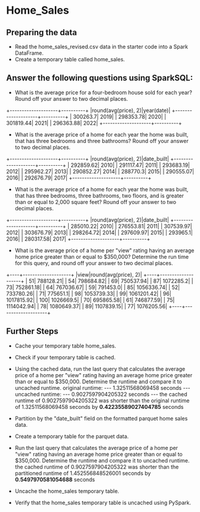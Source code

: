 # Home_Sales
## Preparing the data
* Read the home_sales_revised.csv data in the starter code into a Spark DataFrame.
* Create a temporary table called home_sales.

## Answer the following questions using SparkSQL:
* What is the average price for a four-bedroom house sold for each year? Round off your answer to two decimal places.

+--------------------+----------+
|round(avg(price), 2)|year(date)|
+--------------------+----------+
|            300263.7|      2019|
|           298353.78|      2020|
|           301819.44|      2021|
|           296363.88|      2022|
+--------------------+----------+


* What is the average price of a home for each year the home was built, that has three bedrooms and three bathrooms? Round off your answer to two decimal places.

+--------------------+----------+
|round(avg(price), 2)|date_built|
+--------------------+----------+
|           292859.62|      2010|
|           291117.47|      2011|
|           293683.19|      2012|
|           295962.27|      2013|
|           290852.27|      2014|
|            288770.3|      2015|
|           290555.07|      2016|
|           292676.79|      2017|
+--------------------+----------+


* What is the average price of a home for each year the home was built, that has three bedrooms, three bathrooms, two floors, and is greater than or equal to 2,000 square feet? Round off your answer to two decimal places.

+--------------------+----------+
|round(avg(price), 2)|date_built|
+--------------------+----------+
|           285010.22|      2010|
|           276553.81|      2011|
|           307539.97|      2012|
|           303676.79|      2013|
|           298264.72|      2014|
|           297609.97|      2015|
|            293965.1|      2016|
|           280317.58|      2017|
+--------------------+----------+


* What is the average price of a home per "view" rating having an average home price greater than or equal to $350,000? Determine the run time for this query, and round off your answer to two decimal places.

+----+--------------------+
|view|round(avg(price), 2)|
+----+--------------------+
|  51|           788128.21|
|  54|           798684.82|
|  69|           750537.94|
|  87|           1072285.2|
|  73|           752861.18|
|  64|           767036.67|
|  59|            791453.0|
|  85|          1056336.74|
|  52|           733780.26|
|  71|            775651.1|
|  98|          1053739.33|
|  99|          1061201.42|
|  96|          1017815.92|
| 100|           1026669.5|
|  70|           695865.58|
|  61|           746877.59|
|  75|          1114042.94|
|  78|          1080649.37|
|  89|          1107839.15|
|  77|          1076205.56|
+----+--------------------+


## Further Steps
* Cache your temporary table home_sales.

* Check if your temporary table is cached.

* Using the cached data, run the last query that calculates the average price of a home per "view" rating having an average home price greater than or equal to $350,000. Determine the runtime and compare it to uncached runtime.
original runtime: --- 1.32511568069458 seconds ---
uncached runtime: --- 0.9027597904205322 seconds ---
the cached runtime of 0.9027597904205322 was shorter than the original runtime of 1.32511568069458 seconds by **0.42235589027404785** seconds


* Partition by the "date_built" field on the formatted parquet home sales data.

* Create a temporary table for the parquet data.


* Run the last query that calculates the average price of a home per "view" rating having an average home price greater than or equal to $350,000. Determine the runtime and compare it to uncached runtime.
the cached runtime of 0.9027597904205322 was shorter than the partitioned runtime of 1.452556848526001 seconds by **0.5497970581054688** seconds

* Uncache the home_sales temporary table.

* Verify that the home_sales temporary table is uncached using PySpark.
